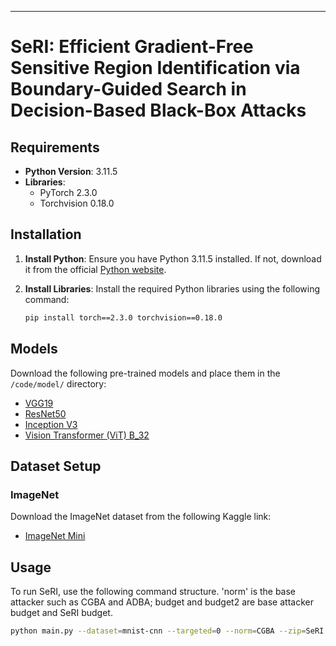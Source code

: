
---

# SeRI: Efficient Gradient-Free Sensitive Region Identification via Boundary-Guided Search in Decision-Based Black-Box Attacks

## Requirements

- **Python Version**: 3.11.5
- **Libraries**:
  - PyTorch 2.3.0
  - Torchvision 0.18.0

## Installation

1. **Install Python**: Ensure you have Python 3.11.5 installed. If not, download it from the official [Python website](https://www.python.org/downloads/release/python-3115/).

2. **Install Libraries**: Install the required Python libraries using the following command:
   ```bash
   pip install torch==2.3.0 torchvision==0.18.0
   ```

## Models

Download the following pre-trained models and place them in the `/code/model/` directory:

- [VGG19](https://download.pytorch.org/models/vgg19-dcbb9e9d.pth)
- [ResNet50](https://download.pytorch.org/models/resnet50-11ad3fa6.pth)
- [Inception V3](https://download.pytorch.org/models/inception_v3_google-0cc3c7bd.pth)
- [Vision Transformer (ViT) B_32](https://download.pytorch.org/models/vit_b_32-d86f8d99.pth)

## Dataset Setup


### ImageNet
Download the ImageNet dataset from the following Kaggle link:
- [ImageNet Mini](https://www.kaggle.com/datasets/ifigotin/imagenetmini-1000/data)

## Usage

To run SeRI, use the following command structure. 'norm' is the base attacker such as CGBA and ADBA; budget and budget2 are base attacker budget and SeRI budget.

```bash
python main.py --dataset=mnist-cnn --targeted=0 --norm=CGBA --zip=SeRI --budget=800 --budget2=200 --epsilon=1.0 --early=0 --beginIMG=0 --imgnum=10 --remember=1
```

